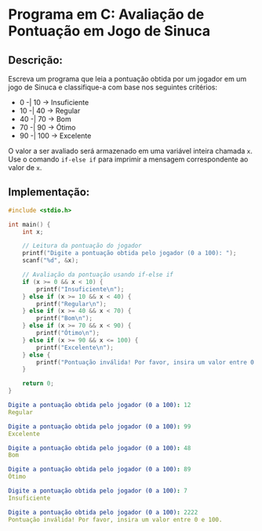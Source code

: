 # Programa em C: Avaliação de Pontuação em Jogo de Sinuca

## Descrição:
Escreva um programa que leia a pontuação obtida por um jogador em um jogo de Sinuca e classifique-a com base nos seguintes critérios:
- 0 -| 10  -> Insuficiente
- 10 -| 40  -> Regular
- 40 -| 70  -> Bom
- 70 -| 90  -> Ótimo
- 90 -| 100 -> Excelente  

O valor a ser avaliado será armazenado em uma variável inteira chamada `x`. Use o comando `if-else if` para imprimir a mensagem correspondente ao valor de `x`.

## Implementação:

```c
#include <stdio.h>

int main() {
    int x;

    // Leitura da pontuação do jogador
    printf("Digite a pontuação obtida pelo jogador (0 a 100): ");
    scanf("%d", &x);

    // Avaliação da pontuação usando if-else if
    if (x >= 0 && x < 10) {
        printf("Insuficiente\n");
    } else if (x >= 10 && x < 40) {
        printf("Regular\n");
    } else if (x >= 40 && x < 70) {
        printf("Bom\n");
    } else if (x >= 70 && x < 90) {
        printf("Ótimo\n");
    } else if (x >= 90 && x <= 100) {
        printf("Excelente\n");
    } else {
        printf("Pontuação inválida! Por favor, insira um valor entre 0 e 100.\n");
    }

    return 0;
}
```

```yaml
Digite a pontuação obtida pelo jogador (0 a 100): 12
Regular

Digite a pontuação obtida pelo jogador (0 a 100): 99
Excelente

Digite a pontuação obtida pelo jogador (0 a 100): 48
Bom

Digite a pontuação obtida pelo jogador (0 a 100): 89
Ótimo

Digite a pontuação obtida pelo jogador (0 a 100): 7
Insuficiente

Digite a pontuação obtida pelo jogador (0 a 100): 2222
Pontuação inválida! Por favor, insira um valor entre 0 e 100.
```

